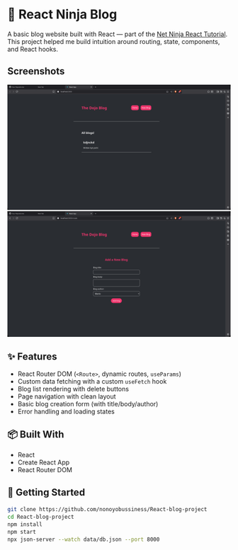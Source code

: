 # 🥷 React Ninja Blog

A basic blog website built with React — part of the [Net Ninja React Tutorial](https://www.youtube.com/watch?v=j942wKiXFu8&list=PL4cUxeGkcC9gZD-Tvwfod2gaISzfRiP9d).  
This project helped me build intuition around routing, state, components, and React hooks.

## Screenshots

![Screenshot 1](./assets/image1.png)
![Screenshot 2](./assets/image2.png)

## ✨ Features

- React Router DOM (`<Route>`, dynamic routes, `useParams`)
- Custom data fetching with a custom `useFetch` hook
- Blog list rendering with delete buttons
- Page navigation with clean layout
- Basic blog creation form (with title/body/author)
- Error handling and loading states

## 📦 Built With

- React
- Create React App
- React Router DOM

## 🚀 Getting Started

```bash
git clone https://github.com/nonoyobussiness/React-blog-project
cd React-blog-project
npm install
npm start
npx json-server --watch data/db.json --port 8000
```
